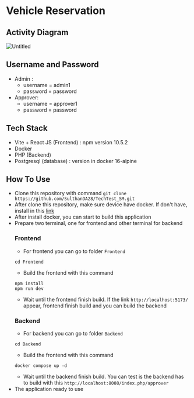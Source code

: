 # Vehicle Reservation

## Activity Diagram

![Untitled](https://github.com/SulthanDA28/TechTest_SM/assets/110533939/b740f4d0-11bb-4745-97e4-1e6d05029dc2)


## Username and Password

 - Admin :
   - username = admin1
   - password = password
 - Approver:
   - username = approver1
   - password = password

## Tech Stack

 - Vite + React JS (Frontend) : npm version 10.5.2
 - Docker
 - PHP (Backend)
 - Postgresql (database) : version in docker 16-alpine

## How To Use
 - Clone this repository with command
   ```git clone https://github.com/SulthanDA28/TechTest_SM.git```
 - After clone this repository, make sure device have docker. If don't have, install in this [link](https://www.docker.com/products/docker-desktop/)
 - After install docker, you can start to build this application
 - Prepare two terminal, one for frontend and other terminal for backend
   ### Frontend
   - For frontend you can go to folder ```Frontend```
    ```
    cd Frontend
    ```
   - Build the frontend with this command
   ```
   npm install
   npm run dev
   ```
   - Wait until the frontend finish build. If the link ```http://localhost:5173/``` appear, frontend finish build and you can build the backend
   ### Backend
   - For backend you can go to folder ```Backend```
    ```
    cd Backend
    ```
   - Build the frontend with this command
   ```
   docker compose up -d
   ```
   - Wait until the backend finish build. You can test is the backend has to build with this ```http://localhost:8008/index.php/approver```
  - The application ready to use
